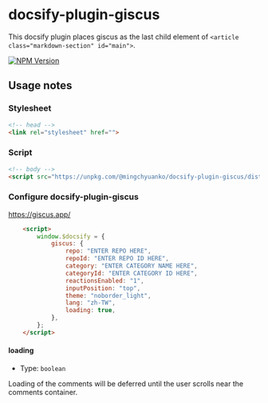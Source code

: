 # docsify-plugin-giscus

This docsify plugin places giscus as the last child element of `<article class="markdown-section" id="main">`.

[![NPM Version](https://img.shields.io/npm/v/%40mingchyuanko%2Fdocsify-plugin-giscus?style=flat-square)](https://www.npmjs.com/package/@mingchyuanko/docsify-plugin-giscus)

## Usage notes

### Stylesheet

```html
<!-- head -->
<link rel="stylesheet" href="">
```

### Script

```html
<!-- body -->
<script src="https://unpkg.com/@mingchyuanko/docsify-plugin-giscus/dist/giscus.min.js"></script>
```

### Configure docsify-plugin-giscus

<https://giscus.app/>

```html
    <script>
        window.$docsify = {
            giscus: {
                repo: "ENTER REPO HERE",
                repoId: "ENTER REPO ID HERE",
                category: "ENTER CATEGORY NAME HERE",
                categoryId: "ENTER CATEGORY ID HERE",
                reactionsEnabled: "1",
                inputPosition: "top",
                theme: "noborder_light",
                lang: "zh-TW",
                loading: true,
            },
        };
    </script>
```

#### loading

- Type: `boolean`

Loading of the comments will be deferred until the user scrolls near the comments container.

